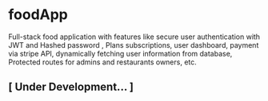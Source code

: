 # foodApp
Full-stack food application with features like secure user authentication with JWT and Hashed password , Plans subscriptions, user dashboard, payment via stripe API, 
dynamically fetching user information from database, Protected routes for admins and restaurants owners, etc.

## [ Under Development... ]
